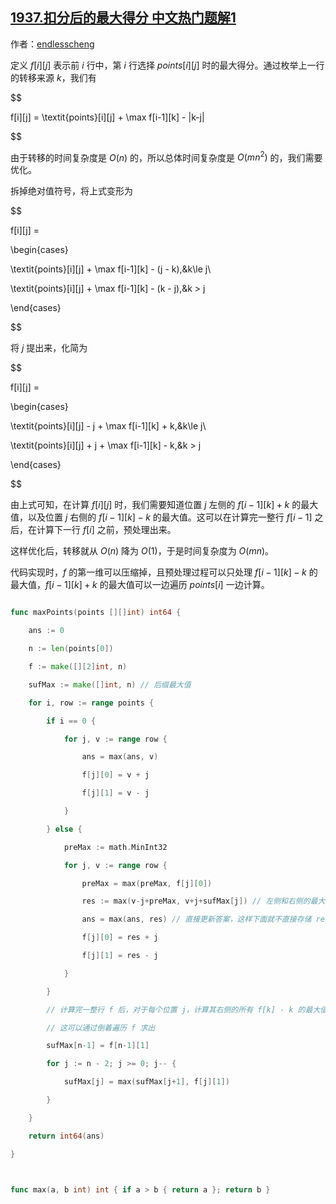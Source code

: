 ## [1937.扣分后的最大得分 中文热门题解1](https://leetcode.cn/problems/maximum-number-of-points-with-cost/solutions/100000/dp-you-hua-ji-qiao-chai-xiang-qian-hou-z-5vvc)

作者：[endlesscheng](https://leetcode.cn/u/endlesscheng)

定义 $f[i][j]$ 表示前 $i$ 行中，第 $i$ 行选择 $\textit{points}[i][j]$ 时的最大得分。通过枚举上一行的转移来源 $k$，我们有

$$
f[i][j] = \textit{points}[i][j] + \max f[i-1][k] - |k-j|
$$

由于转移的时间复杂度是 $O(n)$ 的，所以总体时间复杂度是 $O(mn^2)$ 的，我们需要优化。

拆掉绝对值符号，将上式变形为

$$
f[i][j] =
\begin{cases}
\textit{points}[i][j] + \max f[i-1][k] - (j - k),&k\le j\\
\textit{points}[i][j] + \max f[i-1][k] - (k - j),&k > j
\end{cases}
$$

将 $j$ 提出来，化简为

$$
f[i][j] =
\begin{cases}
\textit{points}[i][j] - j + \max f[i-1][k] + k,&k\le j\\
\textit{points}[i][j] + j + \max f[i-1][k] - k,&k > j
\end{cases}
$$

由上式可知，在计算 $f[i][j]$ 时，我们需要知道位置 $j$ 左侧的 $f[i-1][k] + k$ 的最大值，以及位置 $j$ 右侧的 $f[i-1][k] - k$ 的最大值。这可以在计算完一整行 $f[i-1]$ 之后，在计算下一行 $f[i]$ 之前，预处理出来。

这样优化后，转移就从 $O(n)$ 降为 $O(1)$，于是时间复杂度为 $O(mn)$。

代码实现时，$f$ 的第一维可以压缩掉，且预处理过程可以只处理 $f[i-1][k] - k$ 的最大值，$f[i-1][k] + k$ 的最大值可以一边遍历 $\textit{points}[i]$ 一边计算。


```go
func maxPoints(points [][]int) int64 {
	ans := 0
	n := len(points[0])
	f := make([][2]int, n)
	sufMax := make([]int, n) // 后缀最大值
	for i, row := range points {
		if i == 0 {
			for j, v := range row {
				ans = max(ans, v)
				f[j][0] = v + j
				f[j][1] = v - j
			}
		} else {
			preMax := math.MinInt32
			for j, v := range row {
				preMax = max(preMax, f[j][0])
				res := max(v-j+preMax, v+j+sufMax[j]) // 左侧和右侧的最大值即为选择 points[i][j] 时的计算结果
				ans = max(ans, res) // 直接更新答案，这样下面就不直接存储 res 了，改为存储 res + j 和 res - j
				f[j][0] = res + j
				f[j][1] = res - j
			}
		}
		// 计算完一整行 f 后，对于每个位置 j，计算其右侧的所有 f[k] - k 的最大值
		// 这可以通过倒着遍历 f 求出
		sufMax[n-1] = f[n-1][1]
		for j := n - 2; j >= 0; j-- {
			sufMax[j] = max(sufMax[j+1], f[j][1])
		}
	}
	return int64(ans)
}

func max(a, b int) int { if a > b { return a }; return b }
```